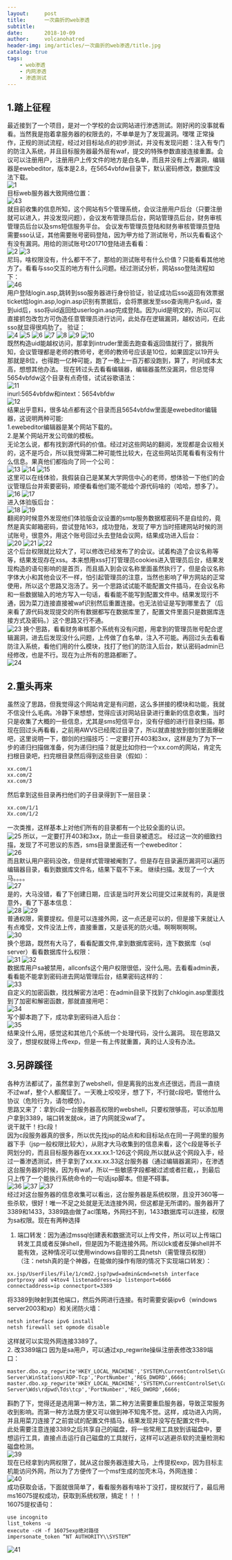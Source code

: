 ```yaml
---
layout:     post
title:      一次曲折的web渗透
subtitle:   
date:       2018-10-09
author:     volcanohatred
header-img: img/articles/一次曲折的web渗透/title.jpg
catalog: true
tags:
    - web渗透
    - 内网渗透
    - 渗透测试
---
```


## 1.踏上征程
最近接到了一个项目，是对一个学校的会议网站进行渗透测试。刚好闲的没事就看看。当然我是抱着拿服务器的权限去的，不单单是为了发现漏洞。嘿嘿
正常操作，正规的测试流程，经过对目标站点的初步测试，并没有发现问题：注入有专门的防注入系统，并且目标服务器最外层有waf，提交的特殊参数直接连接重置。会议可以注册用户，注册用户上传文件的地方是白名单，而且并没有上传漏洞，编辑器是ewebeditor，版本是2.8，在5654vbfdw目录下，默认密码修改，数据库没法下载。  
![1](https://raw.githubusercontent.com/volcanohatred/volcanohatred.github.io/master/img/articles/一次曲折的web渗透/图片1.png)  
目标web服务器大致网络位置：  
![43](https://raw.githubusercontent.com/volcanohatred/volcanohatred.github.io/master/img/articles/一次曲折的web渗透/图片43.png)  
就目前收集的信息所知，这个网站有5个管理系统，会议注册用户后台（只要注册就可以进入，并没发现问题），会议发布管理员后台，网站管理员后台，财务审核管理员后台以及sms短信服务平台。
会议发布管理员登陆和财务审核管理员登陆需要sso认证，其他需要账号密码登陆，因为甲方给了测试账号，所以先看看这个有没有漏洞。用给的测试账号t201710登陆进去看看：  
![2](https://raw.githubusercontent.com/volcanohatred/volcanohatred.github.io/master/img/articles/一次曲折的web渗透/图片2.png)
![3](https://raw.githubusercontent.com/volcanohatred/volcanohatred.github.io/master/img/articles/一次曲折的web渗透/图片3.png)  
尼玛，啥权限没有，什么都干不了，那给的测试账号有什么价值？只能看看其他地方了。看看与sso交互的地方有什么问题。经过测试分析，网站sso登陆流程如下：  
![46](https://raw.githubusercontent.com/volcanohatred/volcanohatred.github.io/master/img/articles/一次曲折的web渗透/图片46.png)  
用户登陆login.asp,跳转到sso服务器进行身份验证，验证成功后sso返回有效票据ticket给login.asp,login.asp识别有票据后，会将票据发至sso查询用户名uid，查到uid后，sso将uid返回给userlogin.asp完成登陆。因为uid是明文的，所以可以直接抓包改包方可伪造任意管理员进行访问，此处存在逻辑漏洞，越权访问，在此sso就显得很鸡肋了。
验证：  
![4](https://raw.githubusercontent.com/volcanohatred/volcanohatred.github.io/master/img/articles/一次曲折的web渗透/图片4.png)
![5](https://raw.githubusercontent.com/volcanohatred/volcanohatred.github.io/master/img/articles/一次曲折的web渗透/图片5.png)
![6](https://raw.githubusercontent.com/volcanohatred/volcanohatred.github.io/master/img/articles/一次曲折的web渗透/图片6.png)
![7](https://raw.githubusercontent.com/volcanohatred/volcanohatred.github.io/master/img/articles/一次曲折的web渗透/图片7.png)
![8](https://raw.githubusercontent.com/volcanohatred/volcanohatred.github.io/master/img/articles/一次曲折的web渗透/图片8.png)
![9](https://raw.githubusercontent.com/volcanohatred/volcanohatred.github.io/master/img/articles/一次曲折的web渗透/图片9.png)
![10](https://raw.githubusercontent.com/volcanohatred/volcanohatred.github.io/master/img/articles/一次曲折的web渗透/图片10.png)  
既然构造uid能越权访问，那拿到intruder里面去跑查看返回值就行了，据我所知，会议管理都是老师的教师号，老师的教师号应该是10位，如果固定以19开头那就是8位，也得跑一亿种可能，跑了一晚上一百万都没跑到，算了，时间成本太高，想想其他办法。
现在转过头去看看编辑器，编辑器虽然没漏洞，但总觉得5654vbfdw这个目录有点奇怪，试试谷歌语法：  
![11](https://raw.githubusercontent.com/volcanohatred/volcanohatred.github.io/master/img/articles/一次曲折的web渗透/图片11.png)  
inurl:5654vbfdw和intext：5654vbfdw  
![12](https://raw.githubusercontent.com/volcanohatred/volcanohatred.github.io/master/img/articles/一次曲折的web渗透/图片12.png)  
结果出乎意料，很多站点都有这个目录而且5654vbfdw里面是ewebeditor编辑器，这说明两种可能:  
1.ewebeditor编辑器是某个网站下载的。  
2.是某个网站开发公司做的模板。  
无论怎么说，都有找到源代码的价值。经过对这些网站的翻阅，发现都是会议相关的，这不是巧合，所以我觉得第二种可能性比较大，在这些网站页尾看看有没有什么信息。果真他们都指向了同一个公司：  
![13](https://raw.githubusercontent.com/volcanohatred/volcanohatred.github.io/master/img/articles/一次曲折的web渗透/图片13.png)
![14](https://raw.githubusercontent.com/volcanohatred/volcanohatred.github.io/master/img/articles/一次曲折的web渗透/图片14.png)
![15](https://raw.githubusercontent.com/volcanohatred/volcanohatred.github.io/master/img/articles/一次曲折的web渗透/图片15.png)  
这里可以在线体验，我假装自己是某某大学网信中心的老师，想体验一下他们的会议管理后台并索要密码，顺便看看他们能不能给个源代码啥的（哈哈，想多了）。  
![16](https://raw.githubusercontent.com/volcanohatred/volcanohatred.github.io/master/img/articles/一次曲折的web渗透/图片16.png)
![17](https://raw.githubusercontent.com/volcanohatred/volcanohatred.github.io/master/img/articles/一次曲折的web渗透/图片17.png)  
进入体验版后台：  
![18](https://raw.githubusercontent.com/volcanohatred/volcanohatred.github.io/master/img/articles/一次曲折的web渗透/图片18.png)
![19](https://raw.githubusercontent.com/volcanohatred/volcanohatred.github.io/master/img/articles/一次曲折的web渗透/图片19.png)  
翻阅的时候意外发现他们体验版会议设置的smtp服务数据框密码不是自绘的，竟然是真实邮箱密码，尝试登陆163，成功登陆，发现了甲方当时搭建网站时候的测试账号，很意外，用这个账号回过头去登陆会议网，结果成功进入后台：  
![20](https://raw.githubusercontent.com/volcanohatred/volcanohatred.github.io/master/img/articles/一次曲折的web渗透/图片20.png)
![21](https://raw.githubusercontent.com/volcanohatred/volcanohatred.github.io/master/img/articles/一次曲折的web渗透/图片21.png)
![22](https://raw.githubusercontent.com/volcanohatred/volcanohatred.github.io/master/img/articles/一次曲折的web渗透/图片22.png)  
这个后台权限就比较大了，可以修改已经发布了的会议。试着构造了会议名称等等，结果发现存在xss。本来想用xss打打管理员cookies进入管理员后台，结果发现构造的语句影响的是首页，而且插入到会议名称里面虽然执行了，但是会议名称字体大小和其他会议不一样，怕引起管理员的注意，当然也影响了甲方网站的正常使用，所以这个思路又泡汤了。另一个思路试试能不能配置文件插马，在会议名称和一些数据输入的地方写入一句话，看看能不能写到配置文件中。结果发现行不通，因为菜刀连接直接被waf识别然后重置连接。也无法验证是写到哪里去了（后来看了源代码发现提交的所有数据都写在数据库里了，配置文件里面只是数据库连接方式及密码。）这个思路又行不通。  
![23](https://raw.githubusercontent.com/volcanohatred/volcanohatred.github.io/master/img/articles/一次曲折的web渗透/图片23.png)
换个思路，看看财务审核那个系统有没有问题，用拿到的管理员账号配合逻辑漏洞，进去后发现没什么问题，上传做了白名单，注入不可能。再回过头去看看防注入系统，看他们用的什么模块，找打了他们的防注入后台，默认密码admin已经修改，也是不行。现在为止所有的思路都断了。  
![24](https://raw.githubusercontent.com/volcanohatred/volcanohatred.github.io/master/img/articles/一次曲折的web渗透/图片24.png)  
## 2.重头再来
虽然没了思路，但我觉得这个网站肯定是有问题，这么多拼接的模块和功能，我就不信没什么毛病。冷静下来想想，觉得应该对网站目录进行重新的信息收集，当时只是收集了大概的一些信息，尤其是sms短信平台，没有仔细的进行目录扫描。那现在回过头再看看，之前用AWVS已经爬过目录了，所以就直接放到御剑里面爆破吧，这里说明一下，御剑的扫描技巧：一定要打开403和3xx，这样是为了为下一步的递归扫描做准备，何为递归扫描？就是比如你扫一个xx.com的网站，肯定先扫根目录吧，扫完根目录然后得到这些目录（假如）：  
```
xx.com/1
xx.com/2
xx.com/3
```  
然后拿到这些目录再扫他们的子目录得到下一层目录：  
```
xx.com/1/1
Xx.com/1/2
```  
一次类推，这样基本上对他们所有的目录都有一个比较全面的认识。  
![25](https://raw.githubusercontent.com/volcanohatred/volcanohatred.github.io/master/img/articles/一次曲折的web渗透/图片25.png)
所以，一定要打开403和3xx，防止一些目录被遗忘。
经过这一次的细致扫描，发现了不可思议的东西，sms目录里面还有一个ewebeditor：  
![26](https://raw.githubusercontent.com/volcanohatred/volcanohatred.github.io/master/img/articles/一次曲折的web渗透/图片26.png)  
而且默认用户密码没改，但是样式管理被阉割了。但是存在目录遍历漏洞可以遍历编辑器目录，看到数据库文件名，结果下载不下来。
继续扫描。发现了一个大马。。。。  
![27](https://raw.githubusercontent.com/volcanohatred/volcanohatred.github.io/master/img/articles/一次曲折的web渗透/图片27.png)  
是的，大马没错，看了下创建日期，应该是当时开发公司提交过来就有的，真是很意外，看了下基本信息：  
![28](https://raw.githubusercontent.com/volcanohatred/volcanohatred.github.io/master/img/articles/一次曲折的web渗透/图片28.png)
![29](https://raw.githubusercontent.com/volcanohatred/volcanohatred.github.io/master/img/articles/一次曲折的web渗透/图片29.png)  
普通权限，需要提权。但是可以连接外网，这一点还是可以的，但是接下来就让人有点难受，文件没法上传，直接重置，又是该死的防火墙。啊啊啊啊啊。  
![30](https://raw.githubusercontent.com/volcanohatred/volcanohatred.github.io/master/img/articles/一次曲折的web渗透/图片30.png)  
换个思路，既然有大马了，看看配置文件,拿到数据库密码，连下数据库（sql server）看看数据库什么权限：  
![31](https://raw.githubusercontent.com/volcanohatred/volcanohatred.github.io/master/img/articles/一次曲折的web渗透/图片31.png)
![32](https://raw.githubusercontent.com/volcanohatred/volcanohatred.github.io/master/img/articles/一次曲折的web渗透/图片32.png)  
数据库用户sa被禁用，allconfs这个用户权限很低，没什么用。去看看admin表，看看能不能拿到密码进去网站管理后台，结果密码这样的：  
![33](https://raw.githubusercontent.com/volcanohatred/volcanohatred.github.io/master/img/articles/一次曲折的web渗透/图片33.png)  
自定义的加密函数，找找解密方法吧：在admin目录下找到了chklogin.asp里面找到了加密和解密函数，那就直接用吧：  
![34](https://raw.githubusercontent.com/volcanohatred/volcanohatred.github.io/master/img/articles/一次曲折的web渗透/图片34.png)  
写个脚本跑了下，成功拿到密码进入后台：  
![35](https://raw.githubusercontent.com/volcanohatred/volcanohatred.github.io/master/img/articles/一次曲折的web渗透/图片35.png)  
结果没什么用，感觉这和其他几个系统一个处理代码，没什么漏洞。
现在思路又没了，想提权就得上传exp，但是一有上传就重置，真的让人没有办法。
## 3.另辟蹊径
各种方法都试了，虽然拿到了webshell，但是离我的出发点还很远，而且一直绕不过waf，整个人都魔怔了。一天晚上咬咬牙，想了下，不行就c段吧，管他什么协议（危险行为，请勿模仿）。  
思路又来了：拿到c段一台服务器高权限的webshell，只要权限够高，可以添加用户拿到3389，端口转发就ok，进了内网就没waf了。  
说干就干！扫c段！  
因为c段服务器真的很多，所以优先找jsp的站点和和目标站点在同一子网里的服务器下手（jsp一般权限比较大），从刚才大马收集到的信息来看，这个c段是等长子网划分的，而且目标服务器在xx.xx.xx.1-126这个网段,所以就从这个网段入手，经过一番渗透测试，终于拿到了xx.xx.xx.33这台服务器（通过编辑器漏洞），在渗透这台服务器的时候，因为有waf，所以一些敏感字段都被过滤或者拦截，，到最后只上传了一个能执行系统命令的一句话jsp脚本。但是不碍事。  
![36](https://raw.githubusercontent.com/volcanohatred/volcanohatred.github.io/master/img/articles/一次曲折的web渗透/图片36.png)
![37](https://raw.githubusercontent.com/volcanohatred/volcanohatred.github.io/master/img/articles/一次曲折的web渗透/图片37.png)
![37](https://raw.githubusercontent.com/volcanohatred/volcanohatred.github.io/master/img/articles/一次曲折的web渗透/图片38.png)  
经过对这台服务器的信息收集可以看出，这台服务器是系统权限，且没开360等一些杀软，很好！唯一不足之处就是无法连接外网，但这都是无所谓的。服务器开了3389和1433，3389路由做了acl策略，外网扫不到，1433数据库可以连接，权限为sa权限。现在有两种选择  
1. 端口转发：因为通过mssql创建表和数据流可以上传文件，所以可以上传端口转发工具或者反弹shell，但是因为不能连接外网。所以lck或者反弹shell并不能有效，这种情况可以使用windows自带的工具netsh（需管理员权限）（注：netsh真的是个神器，在能做的操作有限的情况下实现端口转发）：  
```
xx.jsp/UserFiles/File/1/cmd2.jsp?pwd=admin&cmd=netsh interface portproxy add v4tov4 listenaddress=ip listenport=6666 connectaddress=ip connectport=3389
```  
将3389到映射到其他端口，然后外网进行连接。有时需要安装ipv6（windows server2003和xp）和关闭防火墙：  
```
netsh interface ipv6 install
netsh firewall set opmode disable
```  
这样就可以实现外网连接3389了。  
2. 改3389端口
因为是sa用户，可以通过xp_regwrite操纵注册表修改3389端口：  
```
master.dbo.xp_regwrite'HKEY_LOCAL_MACHINE','SYSTEM\CurrentControlSet\Control\Terminal Server\WinStations\RDP-Tcp','PortNumber','REG_DWORD',6666;
master.dbo.xp_regwrite'HKEY_LOCAL_MACHINE','SYSTEM\CurrentControlSet\Control\Terminal Server\Wds\rdpwd\Tds\tcp','PortNumber','REG_DWORD',6666;
```  
斟酌了下，觉得还是选用第一种方法，第二种方法需要重启服务器，导致正常服务收到影响。而第一种方法既方便又可以做到神不知鬼不觉。这样，成功进入内网，并且用菜刀连接了之前尝试的配置文件插马，结果发现并没写在配置文件中。  
此处需要注意连接3389之后共享自己的磁盘，将一些常用工具放到该磁盘中，要想运行工具，直接点击运行自己磁盘的工具就行，这样可以逃避杀软的流量检测和磁盘检测。    
![39](https://raw.githubusercontent.com/volcanohatred/volcanohatred.github.io/master/img/articles/一次曲折的web渗透/图片39.png)  
现在已经拿到内网权限了，就从这台服务器连接大马，上传提权exp，因为目标主机能访问外网，所以为了方便传了一个msf生成的加壳木马，外网连接：  
![40](https://raw.githubusercontent.com/volcanohatred/volcanohatred.github.io/master/img/articles/一次曲折的web渗透/图片40.png)  
成功获取会话，下面就很简单了，看看服务器有啥补丁没打，提权就行了，最后用ms16075提权成功，获取到系统权限，搞定！！！  
16075提权语句：  
```
use incognito
list_tokens -u
execute -cH -f 16075exp绝对路径
impersonate_token “NT AUTHORITY\\SYSTEM” 
```   
![41](https://raw.githubusercontent.com/volcanohatred/volcanohatred.github.io/master/img/articles/一次曲折的web渗透/图片41.png)
